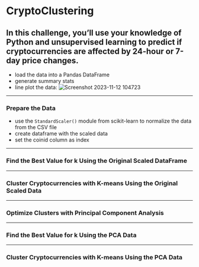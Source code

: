 # CryptoClustering
In this challenge, you’ll use your knowledge of Python and unsupervised learning to predict if cryptocurrencies are affected by 24-hour or 7-day price changes.
---
- load the data into a Pandas DataFrame
- generate summary stats
- line plot the data:
![Screenshot 2023-11-12 104723](https://github.com/Faith-Hall/CryptoClustering/assets/135525815/0a1a5a12-6778-4c24-90cd-e16454cfc225)
---
### Prepare the Data
- use the `StandardScaler()` module from scikit-learn to normalize the data from the CSV file
- create dataframe with the scaled data
- set the coinid column as index
---
### Find the Best Value for k Using the Original Scaled DataFrame
---
### Cluster Cryptocurrencies with K-means Using the Original Scaled Data
---
### Optimize Clusters with Principal Component Analysis
---
### Find the Best Value for k Using the PCA Data
---
### Cluster Cryptocurrencies with K-means Using the PCA Data





